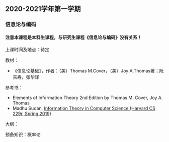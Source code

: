 ## 2020-2021学年第一学期
### 信息论与编码
#### 注意本课程是本科生课程，与研究生课程《信息论与编码》没有关系！

上课时间及地点：待定

教材：
* 《信息论基础》，作者：（美）Thomas M.Cover，（美）Joy A.Thomas著；阮吉寿，张华译

参考书：
* Elements of Information Theory 2nd Edition by Thomas M. Cover, Joy A. Thomas
* Madhu Sudan, [Information Theory in Computer Science (Harvard CS 229r, Spring 2019)](http://people.seas.harvard.edu/~madhusudan/courses/Spring2019/)

大纲：

预备知识：概率论

